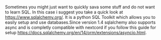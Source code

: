 Sometimes you might just want to quickly sava some stuff and do not want to learn SQL. In this case i suggest you take a quick look at https://www.sqlalchemy.org/. It is a python SQL Toolkit which allows you to easily setup and use databases.Since version 1.4 sqlalchemy also supports async and is completly compatible with nextcord if you follow this guide for setup https://docs.sqlalchemy.org/en/14/orm/extensions/asyncio.html.
